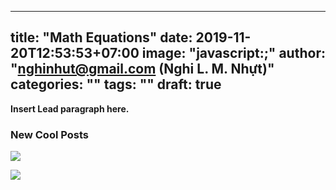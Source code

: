 
---
title: "Math Equations"
date: 2019-11-20T12:53:53+07:00
image: "javascript:;"
author: "nghinhut@gmail.com (Nghi L. M. Nhựt)"
categories: ""
tags: ""
draft: true
---

**Insert Lead paragraph here.**

<!--more-->

### New Cool Posts

![](https://chart.googleapis.com/chart?cht=tx&chl=\frac{d}{dx}c^n=nx^{n-1})

![](http://latex.codecogs.com/gif.latex?\bg_ffffff%20\frac{d}{dx}c^n=nx^{n-1})


